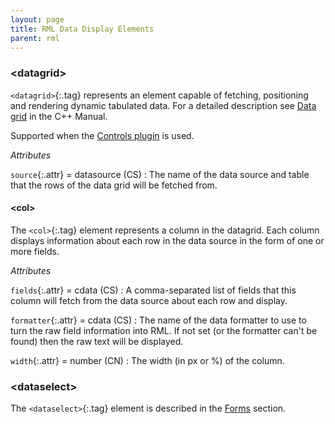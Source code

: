 ```yaml
---
layout: page
title: RML Data Display Elements
parent: rml
---
```


### \<datagrid\>

`<datagrid>`{:.tag} represents an element capable of fetching, positioning and rendering dynamic tabulated data. For a detailed description see [Data grid]({{"pages/cpp_manual/controls/data_grid.html"|relative_url}}) in the C++ Manual.

Supported when the [Controls plugin]({{"pages/cpp_manual/controls.html"|relative_url"}}) is used.

_Attributes_

`source`{:.attr} = datasource (CS)
: The name of the data source and table that the rows of the data grid will be fetched from.

#### \<col\>

The `<col>`{:.tag} element represents a column in the datagrid. Each column displays information about each row in the data source in the form of one or more fields.

_Attributes_

`fields`{:.attr}  = cdata (CS)
: A comma-separated list of fields that this column will fetch from the data source about each row and display.

`formatter`{:.attr} = cdata (CS)
: The name of the data formatter to use to turn the raw field information into RML. If not set (or the formatter can't be found) then the raw text will be displayed.

`width`{:.attr} = number (CN)
: The width (in px or %) of the column.

### \<dataselect\>

The `<dataselect>`{:.tag} element is described in the [Forms](forms.html#dataselect) section.
